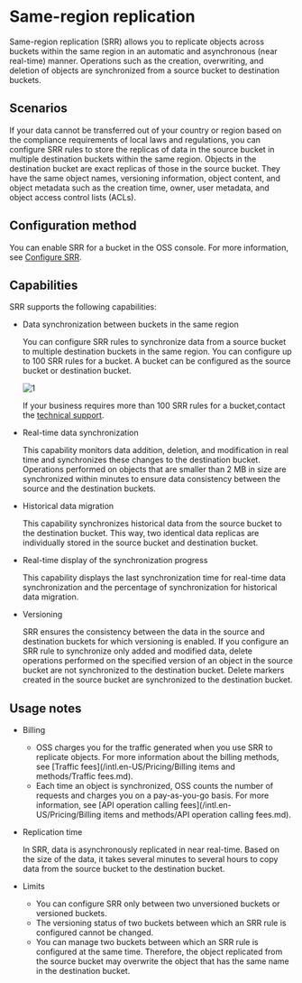 # Same-region replication

Same-region replication \(SRR\) allows you to replicate objects across buckets within the same region in an automatic and asynchronous \(near real-time\) manner. Operations such as the creation, overwriting, and deletion of objects are synchronized from a source bucket to destination buckets.

## Scenarios

If your data cannot be transferred out of your country or region based on the compliance requirements of local laws and regulations, you can configure SRR rules to store the replicas of data in the source bucket in multiple destination buckets within the same region. Objects in the destination bucket are exact replicas of those in the source bucket. They have the same object names, versioning information, object content, and object metadata such as the creation time, owner, user metadata, and object access control lists \(ACLs\).

## Configuration method

You can enable SRR for a bucket in the OSS console. For more information, see [Configure SRR]().

## Capabilities

SRR supports the following capabilities:

-   Data synchronization between buckets in the same region

    You can configure SRR rules to synchronize data from a source bucket to multiple destination buckets in the same region. You can configure up to 100 SRR rules for a bucket. A bucket can be configured as the source bucket or destination bucket.

    ![1](https://static-aliyun-doc.oss-accelerate.aliyuncs.com/assets/img/en-US/2599738161/p248978.jpg)

    If your business requires more than 100 SRR rules for a bucket,contact the [technical support](https://workorder-intl.console.aliyun.com/#/ticket/createIndex).

-   Real-time data synchronization

    This capability monitors data addition, deletion, and modification in real time and synchronizes these changes to the destination bucket. Operations performed on objects that are smaller than 2 MB in size are synchronized within minutes to ensure data consistency between the source and the destination buckets.

-   Historical data migration

    This capability synchronizes historical data from the source bucket to the destination bucket. This way, two identical data replicas are individually stored in the source bucket and destination bucket.

-   Real-time display of the synchronization progress

    This capability displays the last synchronization time for real-time data synchronization and the percentage of synchronization for historical data migration.

-   Versioning

    SRR ensures the consistency between the data in the source and destination buckets for which versioning is enabled. If you configure an SRR rule to synchronize only added and modified data, delete operations performed on the specified version of an object in the source bucket are not synchronized to the destination bucket. Delete markers created in the source bucket are synchronized to the destination bucket.


## Usage notes

-   Billing
    -   OSS charges you for the traffic generated when you use SRR to replicate objects. For more information about the billing methods, see [Traffic fees](/intl.en-US/Pricing/Billing items and methods/Traffic fees.md).
    -   Each time an object is synchronized, OSS counts the number of requests and charges you on a pay-as-you-go basis. For more information, see [API operation calling fees](/intl.en-US/Pricing/Billing items and methods/API operation calling fees.md).
-   Replication time

    In SRR, data is asynchronously replicated in near real-time. Based on the size of the data, it takes several minutes to several hours to copy data from the source bucket to the destination bucket.

-   Limits
    -   You can configure SRR only between two unversioned buckets or versioned buckets.
    -   The versioning status of two buckets between which an SRR rule is configured cannot be changed.
    -   You can manage two buckets between which an SRR rule is configured at the same time. Therefore, the object replicated from the source bucket may overwrite the object that has the same name in the destination bucket.

